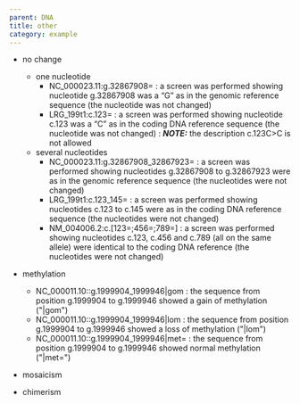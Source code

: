 ```yaml
---
parent: DNA
title: other
category: example
---
```


* no change
   * one nucleotide
      * NC\_000023.11:g.32867908=
      :  a screen was performed showing nucleotide g.32867908 was a “G” as in the genomic reference sequence (the nucleotide was not changed)
      * LRG\_199t1:c.123=
      :  a screen was performed showing nucleotide c.123 was a “C” as in the coding DNA reference sequence (the nucleotide was not changed)
      :  _**NOTE:**_ the description c.123C>C is not allowed
   * several nucleotides
      * NC\_000023.11:g.32867908\_32867923=
      :  a screen was performed showing nucleotides g.32867908 to g.32867923 were as in the genomic reference sequence (the nucleotides were not changed)
      * LRG\_199t1:c.123\_145=
      :  a screen was performed showing nucleotides c.123 to c.145 were as in the coding DNA reference sequence (the nucleotides were not changed)
      * NM\_004006.2:c.[123=;456=;789=]
      :  a screen was performed showing nucleotides c.123, c.456 and c.789 (all on the same allele) were identical to the coding DNA reference (the nucleotides were not changed)

* methylation
   *  NC_000011.10::g.1999904_1999946|gom
   :  the sequence from position g.1999904 to g.1999946 showed a gain of methylation ("|gom")
   *  NC_000011.10::g.1999904_1999946|lom
   :  the sequence from position g.1999904 to g.1999946 showed a loss of methylation ("|lom")
   *  NC_000011.10::g.1999904_1999946|met=
   :  the sequence from position g.1999904 to g.1999946 showed normal methylation ("|met=")

* mosaicism
* chimerism
